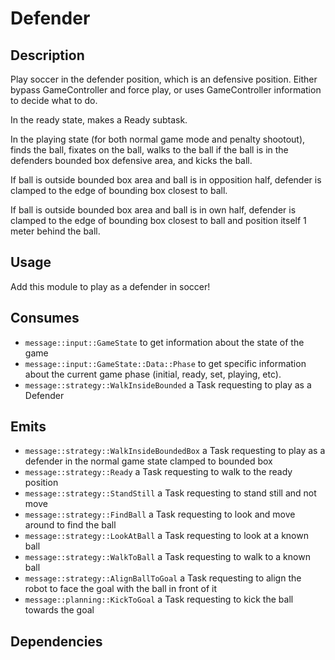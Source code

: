 # Defender

## Description

Play soccer in the defender position, which is an defensive position. Either bypass GameController and force play, or uses GameController information to decide what to do.

In the ready state, makes a Ready subtask.

In the playing state (for both normal game mode and penalty shootout), finds the ball, fixates on the ball, walks to the ball if the ball is in the defenders bounded box defensive area, and kicks the ball.

If ball is outside bounded box area and ball is in opposition half, defender is clamped to the edge of bounding box closest to ball.

If ball is outside bounded box area and ball is in own half, defender is clamped to the edge of bounding box closest to ball and position itself 1 meter behind the ball.

## Usage

Add this module to play as a defender in soccer!

## Consumes

- `message::input::GameState` to get information about the state of the game
- `message::input::GameState::Data::Phase` to get specific information about the current game phase (initial, ready, set, playing, etc).
- `message::strategy::WalkInsideBounded` a Task requesting to play as a Defender

## Emits

- `message::strategy::WalkInsideBoundedBox` a Task requesting to play as a defender in the normal game state clamped to bounded box
- `message::strategy::Ready` a Task requesting to walk to the ready position
- `message::strategy::StandStill` a Task requesting to stand still and not move
- `message::strategy::FindBall` a Task requesting to look and move around to find the ball
- `message::strategy::LookAtBall` a Task requesting to look at a known ball
- `message::strategy::WalkToBall` a Task requesting to walk to a known ball
- `message::strategy::AlignBallToGoal` a Task requesting to align the robot to face the goal with the ball in front of it
- `message::planning::KickToGoal` a Task requesting to kick the ball towards the goal

## Dependencies
